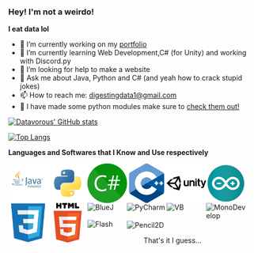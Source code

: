 ### Hey! I'm not a weirdo! 

**I eat data lol**

- 🔭 I’m currently working on my [portfolio](https://datavorous.github.io/)
- 🌱 I’m currently learning Web Development,C# (for Unity) and working with Discord.py
- 🤔 I’m looking for help to make a website
- 💬 Ask me about Java, Python and C# (and yeah how to crack stupid jokes)
- 📫 How to reach me: digestingdata1@gmail.com
- 👻 I have made some python modules make sure to [check them out!](https://pypi.org/user/Datavorous/)

[![Datavorous' GitHub stats](https://github-readme-stats.vercel.app/api?username=Datavorous&show_icons=true&theme=chartreuse-dark)](https://github.com/Datavorous)

[![Top Langs](https://github-readme-stats.vercel.app/api/top-langs/?username=Datavorous&layout=compact&theme=chartreuse-dark)](https://github.com/Datavorous)

**Languages and Softwares that I Know and Use respectively**

<img align="left" alt="Java" width="80px" src="https://raw.githubusercontent.com/github/explore/80688e429a7d4ef2fca1e82350fe8e3517d3494d/topics/java/java.png" />
<img align="left" alt="Python" width="80px" src="https://raw.githubusercontent.com/github/explore/80688e429a7d4ef2fca1e82350fe8e3517d3494d/topics/python/python.png" />
<img align="left" alt="C#" width="80px" src="https://raw.githubusercontent.com/github/explore/80688e429a7d4ef2fca1e82350fe8e3517d3494d/topics/csharp/csharp.png" />
<img align="left" alt="C++" width="80px" src="https://github.com/devicons/devicon/raw/master/icons/cplusplus/cplusplus-original.svg" />
<img align="left" alt="Unity" width="80px" src="https://raw.githubusercontent.com/github/explore/80688e429a7d4ef2fca1e82350fe8e3517d3494d/topics/unity/unity.png" />
<img align="left" alt="Arduino" width="80px" src="https://raw.githubusercontent.com/github/explore/80688e429a7d4ef2fca1e82350fe8e3517d3494d/topics/arduino/arduino.png" />
<img align="left" alt="CSS" width="80px" src="https://raw.githubusercontent.com/devicons/devicon/master/icons/css3/css3-original.svg" />
<img align="left" alt="HTMl" width="80px" src="https://raw.githubusercontent.com/github/explore/80688e429a7d4ef2fca1e82350fe8e3517d3494d/topics/html/html.png" />
<img align="left" alt="BlueJ" width="80px" src="https://icons.iconarchive.com/icons/papirus-team/papirus-apps/512/bluej-icon.png" />
<img align="left" alt="PyCharm" width="80px" src="https://blog.jetbrains.com/wp-content/uploads/2015/12/pycharm-PyCharm_400x400_Twitter_logo_white.png" />
<img align="left" alt="VB" width="80px" src="https://encrypted-tbn0.gstatic.com/images?q=tbn:ANd9GcTnwWc703OwBahYF04F0ST3FpGUwXauUO50MQ&usqp=CAU" />
<img align="left" alt="MonoDevelop" width="80px" src="https://upload.wikimedia.org/wikipedia/commons/thumb/8/8d/Monodevelop_Logo.svg/1200px-Monodevelop_Logo.svg.png" />
<img align="left" alt="Flash" width="80px" src="https://encrypted-tbn0.gstatic.com/images?q=tbn:ANd9GcRbQvxdxHxLZ_GGf-zVfGLt-SyZxIMRi836pA&usqp=CAU" />
<img align="center" alt="Pencil2D" width="80px" src="https://www.pencil2d.org/images/pencil_icon.png" />

<p align="center">That's it I guess...
